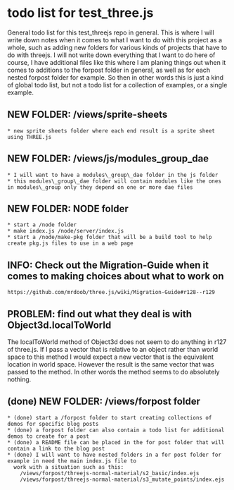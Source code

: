 # todo list for test_three.js

General todo list for this test_threejs repo in general. This is where I will write down notes when it comes to what I want to do with this project as a whole, such as adding new folders for various kinds of projects that have to do with threejs. I will not write down everything that I want to do here of course, I have additional files like this where I am planing things out when it comes to additions to the forpost folder in general, as well as for each nested forpost folder for example. So then in other words this is just a kind of global todo list, but not a todo list for a collection of examples, or a single example.


## NEW FOLDER: /views/sprite-sheets
    * new sprite sheets folder where each end result is a sprite sheet using THREE.js

## NEW FOLDER: /views/js/modules_group_dae
    * I will want to have a modules\_group\_dae folder in the js folder
    * this modules\_group\_dae folder will contain modules like the ones in modules\_group only they depend on one or more dae files 

## NEW FOLDER: NODE folder
    * start a /node folder
    * make index.js /node/server/index.js
    * start a /node/make-pkg folder that will be a build tool to help create pkg.js files to use in a web page



## INFO: Check out the Migration-Guide when it comes to making choices about what to work on
```
https://github.com/mrdoob/three.js/wiki/Migration-Guide#r128--r129
```

## PROBLEM: find out what they deal is with Object3d.localToWorld

The localToWorld method of Object3d does not seem to do anything in r127 of three.js. If I pass a vector that is relative to an object rather than world space to this method I would expect a new vector that is the equivalent location in world space. However the result is the same vector that was passed to the method. In other words the method seems to do absolutely nothing.



## (done) NEW FOLDER: /views/forpost folder
    * (done) start a /forpost folder to start creating collections of demos for specific blog posts
    * (done) a forpost folder can also contain a todo list for additional demos to create for a post
    * (done) a README file can be placed in the for post folder that will contain a link to the blog post
    * (done) I will want to have nested folders in a for post folder for example in need the main index.js file to
      work with a situation such as this:
        /views/forpost/threejs-normal-material/s2_basic/index.ejs
        /views/forpost/threejs-normal-material/s3_mutate_points/index.ejs



